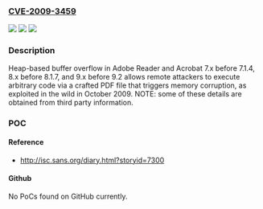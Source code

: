 ### [CVE-2009-3459](https://cve.mitre.org/cgi-bin/cvename.cgi?name=CVE-2009-3459)
![](https://img.shields.io/static/v1?label=Product&message=n%2Fa&color=blue)
![](https://img.shields.io/static/v1?label=Version&message=n%2Fa&color=blue)
![](https://img.shields.io/static/v1?label=Vulnerability&message=n%2Fa&color=brighgreen)

### Description

Heap-based buffer overflow in Adobe Reader and Acrobat 7.x before 7.1.4, 8.x before 8.1.7, and 9.x before 9.2 allows remote attackers to execute arbitrary code via a crafted PDF file that triggers memory corruption, as exploited in the wild in October 2009. NOTE: some of these details are obtained from third party information.

### POC

#### Reference
- http://isc.sans.org/diary.html?storyid=7300

#### Github
No PoCs found on GitHub currently.

